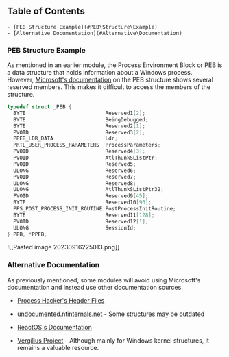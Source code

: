 ## Table of Contents

    - [PEB Structure Example](#PEB\Structure\Example)
    - [Alternative Documentation](#Alternative\Documentation)

### PEB Structure Example

As mentioned in an earlier module, the Process Environment Block or PEB is a data structure that holds information about a Windows process. However, [Microsoft's documentation](https://learn.microsoft.com/en-us/windows/win32/api/winternl/ns-winternl-peb) on the PEB structure shows several reserved members. This makes it difficult to access the members of the structure.

```c
typedef struct _PEB {
  BYTE                          Reserved1[2];
  BYTE                          BeingDebugged;
  BYTE                          Reserved2[1];
  PVOID                         Reserved3[2];
  PPEB_LDR_DATA                 Ldr;
  PRTL_USER_PROCESS_PARAMETERS  ProcessParameters;
  PVOID                         Reserved4[3];
  PVOID                         AtlThunkSListPtr;
  PVOID                         Reserved5;
  ULONG                         Reserved6;
  PVOID                         Reserved7;
  ULONG                         Reserved8;
  ULONG                         AtlThunkSListPtr32;
  PVOID                         Reserved9[45];
  BYTE                          Reserved10[96];
  PPS_POST_PROCESS_INIT_ROUTINE PostProcessInitRoutine;
  BYTE                          Reserved11[128];
  PVOID                         Reserved12[1];
  ULONG                         SessionId;
} PEB, *PPEB;
```


![[Pasted image 20230916225013.png]]
### Alternative Documentation

As previously mentioned, some modules will avoid using Microsoft's documentation and instead use other documentation sources.

- [Process Hacker's Header Files](https://github.com/winsiderss/systeminformer/tree/master/phnt/include)
    
- [undocumented.ntinternals.net](https://web.archive.org/web/20230401045934/http://undocumented.ntinternals.net/) - Some structures may be outdated
    
- [ReactOS's Documentation](https://doxygen.reactos.org/globals_type.html)
    
- [Vergilius Project](https://www.vergiliusproject.com/) - Although mainly for Windows kernel structures, it remains a valuable resource.


